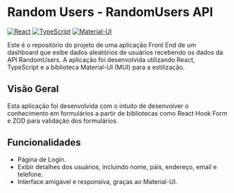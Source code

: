 # Random Users - RandomUsers API

[![React](https://img.shields.io/badge/React-17.0.2-blue?logo=react&logoColor=white)](https://reactjs.org/)
[![TypeScript](https://img.shields.io/badge/TypeScript-4.4.4-blue?logo=typescript&logoColor=white)](https://www.typescriptlang.org/)
[![Material-UI](https://img.shields.io/badge/Material--UI-5.0.0-blue?logo=material-ui&logoColor=white)](https://mui.com/)

Este é o repositório do projeto de uma aplicação Front End de um dashboard que exibe dados aleatórios de usuários recebendo os dados da API RandomUsers. A aplicação foi desenvolvida utilizando React, TypeScript e a biblioteca Material-UI (MUI) para a estilização.

## Visão Geral

Esta aplicação foi desenvolvida com o intuito de desenvolver o conhecimento em formulários a partir de bibliotecas como React Hook Form e ZOD para validação dos formulários.

## Funcionalidades

- Página de Login.
- Exibir detalhes dos usuários, incluindo nome, páis, endereço, email e telefone.
- Interface amigável e responsiva, graças ao Material-UI.
